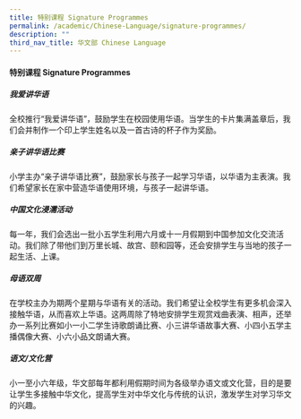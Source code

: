 ```yaml
---
title: 特别课程 Signature Programmes
permalink: /academic/Chinese-Language/signature-programmes/
description: ""
third_nav_title: 华文部 Chinese Language
---
```

#### 特别课程 Signature Programmes


##### 我爱讲华语

全校推行“我爱讲华语”，鼓励学生在校园使用华语。当学生的卡片集满盖章后，我们会并制作一个印上学生姓名以及一首古诗的杯子作为奖励。

##### 亲子讲华语比赛

小学主办“亲子讲华语比赛”，鼓励家长与孩子一起学习华语，以华语为主表演。我们希望家长在家中营造华语使用环境，与孩子一起讲华语。

##### 中国文化浸濡活动

每一年，我们会选出一批小五学生利用六月或十一月假期到中国参加文化交流活动。我们除了带他们到万里长城、故宫、颐和园等，还会安排学生与当地的孩子一起生活、上课。

##### 母语双周

在学校主办为期两个星期与华语有关的活动。我们希望让全校学生有更多机会深入接触华语，从而喜欢上华语。这两周除了特地安排学生观赏戏曲表演、相声，还举办一系列比赛如小一小二学生诗歌朗诵比赛、小三讲华语故事大赛、小四小五学主播偶像大赛、小六小品文朗诵大赛。

##### 语文/文化营

小一至小六年级，华文部每年都利用假期时间为各级举办语文或文化营，目的是要让学生多接触中华文化，提高学生对中华文化与传统的认识，激发学生对学习华文的兴趣。